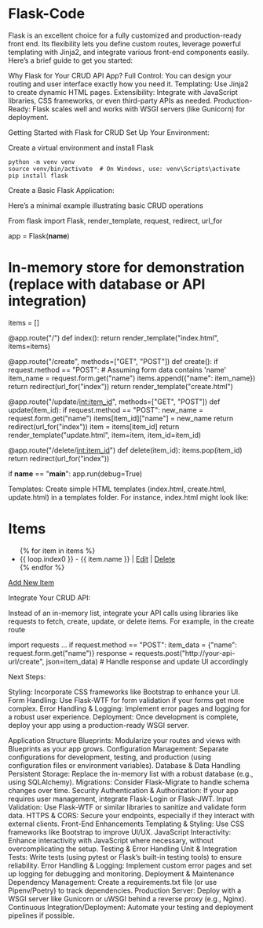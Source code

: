 # Flask-Code

Flask is an excellent choice for a fully customized and production-ready front end. Its flexibility lets you define custom routes, leverage powerful templating with Jinja2, and integrate various front-end components easily. Here’s a brief guide to get you started:

Why Flask for Your CRUD API App?
Full Control: You can design your routing and user interface exactly how you need it.
Templating: Use Jinja2 to create dynamic HTML pages.
Extensibility: Integrate with JavaScript libraries, CSS frameworks, or even third-party APIs as needed.
Production-Ready: Flask scales well and works with WSGI servers (like Gunicorn) for deployment.

Getting Started with Flask for CRUD
Set Up Your Environment:

Create a virtual environment and install Flask

    python -m venv venv
    source venv/bin/activate  # On Windows, use: venv\Scripts\activate
    pip install flask

Create a Basic Flask Application:

Here’s a minimal example illustrating basic CRUD operations

From flask import Flask, render_template, request, redirect, url_for

app = Flask(__name__)

# In-memory store for demonstration (replace with database or API integration)
items = []

@app.route("/")
def index():
    return render_template("index.html", items=items)

@app.route("/create", methods=["GET", "POST"])
def create():
    if request.method == "POST":
        # Assuming form data contains 'name'
        item_name = request.form.get("name")
        items.append({"name": item_name})
        return redirect(url_for("index"))
    return render_template("create.html")

@app.route("/update/<int:item_id>", methods=["GET", "POST"])
def update(item_id):
    if request.method == "POST":
        new_name = request.form.get("name")
        items[item_id]["name"] = new_name
        return redirect(url_for("index"))
    item = items[item_id]
    return render_template("update.html", item=item, item_id=item_id)

@app.route("/delete/<int:item_id>")
def delete(item_id):
    items.pop(item_id)
    return redirect(url_for("index"))

if __name__ == "__main__":
    app.run(debug=True)


Templates: Create simple HTML templates (index.html, create.html, update.html) in a templates folder. For instance, index.html might look like:

<!doctype html>
<html>
  <head>
    <title>CRUD App</title>
  </head>
  <body>
    <h1>Items</h1>
    <ul>
      {% for item in items %}
        <li>{{ loop.index0 }} - {{ item.name }} | 
            <a href="{{ url_for('update', item_id=loop.index0) }}">Edit</a> | 
            <a href="{{ url_for('delete', item_id=loop.index0) }}">Delete</a>
        </li>
      {% endfor %}
    </ul>
    <a href="{{ url_for('create') }}">Add New Item</a>
  </body>
</html>

Integrate Your CRUD API:

Instead of an in-memory list, integrate your API calls using libraries like requests to fetch, create, update, or delete items.
For example, in the create route

import requests
...
if request.method == "POST":
    item_data = {"name": request.form.get("name")}
    response = requests.post("http://your-api-url/create", json=item_data)
    # Handle response and update UI accordingly

Next Steps:

Styling: Incorporate CSS frameworks like Bootstrap to enhance your UI.
Form Handling: Use Flask-WTF for form validation if your forms get more complex.
Error Handling & Logging: Implement error pages and logging for a robust user experience.
Deployment: Once development is complete, deploy your app using a production-ready WSGI server.

Application Structure
Blueprints: Modularize your routes and views with Blueprints as your app grows.
Configuration Management: Separate configurations for development, testing, and production (using configuration files or environment variables).
Database & Data Handling
Persistent Storage: Replace the in-memory list with a robust database (e.g., using SQLAlchemy).
Migrations: Consider Flask-Migrate to handle schema changes over time.
Security
Authentication & Authorization: If your app requires user management, integrate Flask-Login or Flask-JWT.
Input Validation: Use Flask-WTF or similar libraries to sanitize and validate form data.
HTTPS & CORS: Secure your endpoints, especially if they interact with external clients.
Front-End Enhancements
Templating & Styling: Use CSS frameworks like Bootstrap to improve UI/UX.
JavaScript Interactivity: Enhance interactivity with JavaScript where necessary, without overcomplicating the setup.
Testing & Error Handling
Unit & Integration Tests: Write tests (using pytest or Flask’s built-in testing tools) to ensure reliability.
Error Handling & Logging: Implement custom error pages and set up logging for debugging and monitoring.
Deployment & Maintenance
Dependency Management: Create a requirements.txt file (or use Pipenv/Poetry) to track dependencies.
Production Server: Deploy with a WSGI server like Gunicorn or uWSGI behind a reverse proxy (e.g., Nginx).
Continuous Integration/Deployment: Automate your testing and deployment pipelines if possible.